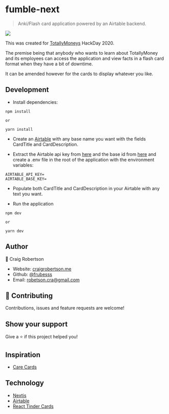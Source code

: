 # fumble-next

> Anki/Flash card application powered by an Airtable backend.

![](./.github/fumble.gif)

This was created for [TotallyMoneys](https://www.totallymoney.com/) HackDay 2020.
 
The premise being that anybody who wants to learn about TotallyMoney and its 
employees can access the application and view facts in a flash card format when they have a bit of downtime.

It can be amended however for the cards to display whatever you like.

## Development

- Install dependencies:

```
npm install

or 

yarn install
```

- Create an [Airtable](https://airtable.com/) with any base name you want with the
fields CardTitle and CardDescription.

- Extract the Airtable api key from [here](https://support.airtable.com/hc/en-us/articles/219046777-How-do-I-get-my-API-key-)
and the base id from [here](https://airtable.com/api) and create a .env file
in the root of the application with the environment variables:

```dotenv
AIRTABLE_API_KEY=
AIRTABLE_BASE_KEY=
```

- Populate both CardTitle and CardDescription in your Airtable with any text you want.

- Run the application

```
npm dev

or

yarn dev
```

## Author

👤 Craig Robertson

* Website: [craigrobertson.me](https://craigrobertson.me)
* Github: [@frubesss](https://github.com/frubesss)
* Email: robetson.cra@gmail.com

## 🤝 Contributing

Contributions, issues and feature requests are welcome!

## Show your support

Give a ⭐️ if this project helped you!

## Inspiration

- [Care Cards](https://carecards.io/cards)

## Technology

- [Nextjs](https://nextjs.org/)
- [Airtable](https://airtable.com/)
- [React Tinder Cards](https://github.com/3DJakob/react-tinder-card/)
